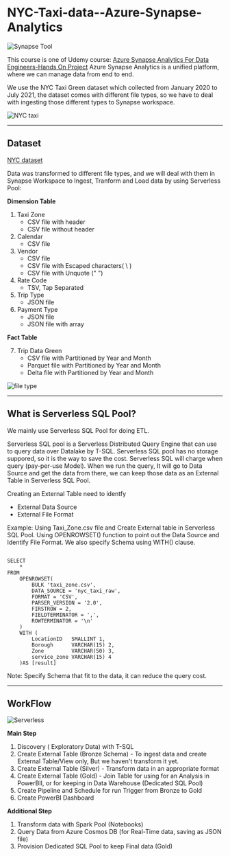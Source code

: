 # NYC-Taxi-data--Azure-Synapse-Analytics

![Synapse Tool](https://user-images.githubusercontent.com/63108802/191794330-2383b89c-771e-4f3b-952f-7233a81c8124.PNG)


This course is one of Udemy course: [Azure Synapse Analytics For Data Engineers-Hands On Project](https://www.udemy.com/course/azure-synapse-analytics-for-data-engineers) Azure Synapse Analytics is a unified platform, where we can manage data from end to end.

We use the NYC Taxi Green dataset which collected from January 2020 to July 2021, the dataset comes with different file types, so we have to deal with ingesting those different types to Synapse workspace. 

![NYC taxi](https://user-images.githubusercontent.com/63108802/191794215-6b12b1c1-2d9d-4e62-b86e-36e3d446dd78.PNG)

---------------------------------------
## **Dataset**
 
[NYC dataset](https://drive.google.com/file/d/1Bx17np6cYdB7fZDR64aKgyHSfcKyhNVC/view?usp=sharing) 

Data was transformed to different file types, and we will deal with them in Synapse Workspace to Ingest, Tranform and Load data by using Serverless Pool:

**Dimension Table**
1. Taxi  Zone 
    - CSV file with header 
    - CSV file without header
2. Calendar
    - CSV file
3. Vendor
    - CSV file
    - CSV file with Escaped characters( \ )
    - CSV file with Unquote (" ") 
4. Rate Code
    - TSV, Tap Separated
5. Trip Type
    - JSON file 
6. Payment Type
    - JSON file 
    - JSON file with array 


**Fact Table**

7. Trip Data Green 
    - CSV file with Partitioned by Year and Month 
    - Parquet file with Partitioned by Year and Month 
    - Delta file with Partitioned by Year and Month 

![file type](https://user-images.githubusercontent.com/63108802/191794474-f733eb4c-2ac1-4e49-94b3-cf605c4f1e4c.PNG)

-----
## What is Serverless SQL Pool? 
We mainly use Serverless SQL Pool for doing ETL. 

Serverless SQL pool is a Serverless Distributed Query Engine that can use to query data over Datalake by T-SQL. Serverless SQL pool has no storage suppored, so it is the way to save the cost. Serverless SQL will charge when query (pay-per-use Model). When we run the query, It will go to Data Source and get the data from there, we can keep those data as an External Table in Serverless SQL Pool. 

Creating an External Table need to identfy 
   - External Data Source 
   - External File Format 
 
 Example: Using Taxi_Zone.csv file and Create External table in Serverless SQL Pool. 
 Using OPENROWSET() function to point out the Data Source and Identify File Format. We also specify Schema using WITH() clause. 
 
````

SELECT
    *
FROM
    OPENROWSET(
        BULK 'taxi_zone.csv',
        DATA_SOURCE = 'nyc_taxi_raw',
        FORMAT = 'CSV',
        PARSER_VERSION = '2.0',
        FIRSTROW = 2,
        FIELDTERMINATOR = ',',
        ROWTERMINATOR = '\n'
    ) 
    WITH (
        LocationID   SMALLINT 1, 
        Borough      VARCHAR(15) 2, 
        Zone         VARCHAR(50) 3,
        service_zone VARCHAR(15) 4
    )AS [result]

````
Note: Specify Schema that fit to the data, it can reduce the query cost. 

----------------------------
## WorkFlow

![Serverless](https://user-images.githubusercontent.com/63108802/191794945-a1579a91-d86c-499e-abda-0d0ec53e53e7.PNG)

**Main Step**
1. Discovery ( Exploratory Data) with T-SQL 
2. Create External Table (Bronze Schema) - To ingest data and create External Table/View only, But we haven't transform it yet. 
3. Create External Table (Silver) - Transform data in an appropriate format 
4. Create External Table (Gold) - Join Table for using for an Analysis in PowerBII, or for keeping in Data Warehouse (Dedicated SQL Pool)
5. Create Pipeline and Schedule for run Trigger from Bronze to Gold
6. Create PowerBI Dashboard 

**Additional Step**
1. Transform data with Spark Pool (Notebooks) 
2. Query Data from Azure Cosmos DB (for Real-Time data, saving as JSON file) 
3. Provision Dedicated SQL Pool to keep Final data (Gold) 

